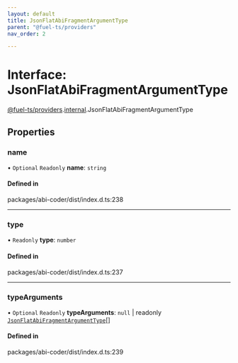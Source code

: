 ```yaml
---
layout: default
title: JsonFlatAbiFragmentArgumentType
parent: "@fuel-ts/providers"
nav_order: 2

---
```


# Interface: JsonFlatAbiFragmentArgumentType

[@fuel-ts/providers](../index.md).[internal](../namespaces/internal.md).JsonFlatAbiFragmentArgumentType

## Properties

### name

• `Optional` `Readonly` **name**: `string`

#### Defined in

packages/abi-coder/dist/index.d.ts:238

___

### type

• `Readonly` **type**: `number`

#### Defined in

packages/abi-coder/dist/index.d.ts:237

___

### typeArguments

• `Optional` `Readonly` **typeArguments**: ``null`` \| readonly [`JsonFlatAbiFragmentArgumentType`](internal-JsonFlatAbiFragmentArgumentType.md)[]

#### Defined in

packages/abi-coder/dist/index.d.ts:239
